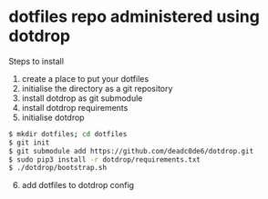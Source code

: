 # dotfiles repo administered using dotdrop

Steps to install

1. create a place to put your dotfiles
2. initialise the directory as a git repository
3. install dotdrop as git submodule
4. install dotdrop requirements
5. initialise dotdrop

```bash
$ mkdir dotfiles; cd dotfiles
$ git init
$ git submodule add https://github.com/deadc0de6/dotdrop.git
$ sudo pip3 install -r dotdrop/requirements.txt
$ ./dotdrop/bootstrap.sh
```

6. add dotfiles to dotdrop config

